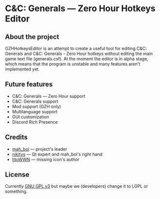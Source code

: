 # C&C: Generals — Zero Hour Hotkeys Editor
## About the project
GZHHotkeysEditor is an attempt to create a useful tool for editing C&C: Generals and C&C: Generals - Zero Hour hotkeys without editing the main game text file (generals.csf). At the moment the editor is in alpha stage, which means that the program is unstable and many features aren't implemented yet.

## Future features
* C&C: Generals — Zero Hour support
* C&C: Generals support
* Mod support (GZH only)
* Multilanguage support
* GUI customization
* Discord Rich Presence

## Credits
* [mah_boi](https://github.com/MahBoiDeveloper) — project's leader
* [nikitvs](https://github.com/nikitvs) — Qt expert and mah_boi's right hand
* [titoWWN](https://vk.com/artcandc20) — missing icon's author

## License
Currently [GNU GPL v3](https://github.com/MahBoiDeveloper/GZHHotkeysEditor/blob/main/LICENSE) but maybe we (developers) change it to LGPL or something.
